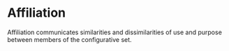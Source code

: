 # Affiliation
Affiliation communicates similarities and dissimilarities of use and purpose between  members of the configurative set.
